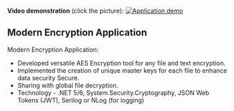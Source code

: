**Video demonstration** (click the picture):
[![Application demo](https://shafinahmed.me/assets/images/encrypter.png)](https://youtu.be/bkMtNE13Rs8)


## Modern Encryption Application
Modern Encryption Application:
- Developed versatile AES Encryption tool for any file and text encryption.
- Implemented the creation of unique master keys for each file to enhance data security Secure.
- Sharing with global file decryption.
- Technology - .NET 5/6, System.Security.Cryptography, JSON Web Tokens (JWT), Serilog or NLog (for logging)
